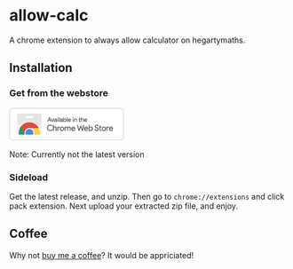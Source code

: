 # allow-calc
A chrome extension to always allow calculator on hegartymaths.

## Installation
### Get from the webstore
[![Get on the webstore](https://github.com/jacobhq/allow-calc/blob/main/webstore-small.png)](https://chrome.google.com/webstore/detail/hegarty-allow-calculator/ompglifjmnnpmfoomlgonhoaehkbbndm?hl=en-GB)

Note: Currently not the latest version
### Sideload
Get the latest release, and unzip. Then go to `chrome://extensions` and click pack extension. Next upload your extracted zip file, and enjoy.

## Coffee
Why not <a href="https://www.buymeacoffee.com/jem" target="_blank">buy me a coffee</a>? It would be appriciated!
